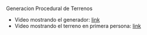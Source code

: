 Generacion Procedural de Terrenos

- Video mostrando el generador: [link](https://www.youtube.com/watch?v=R27OMwq4k_I&ab_channel=Control)
- Video mostrando el terreno en primera persona: [link](https://www.youtube.com/watch?v=_qdgctbupv0&ab_channel=Control)
